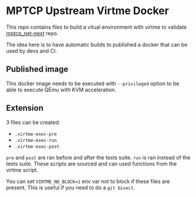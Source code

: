 # MPTCP Upstream Virtme Docker

This repo contains files to build a vitual environment with virtme to validate
[mptcp_net-next](https://github.com/multipath-tcp/mptcp_net-next) repo.

The idea here is to have automatic builds to published a docker that can be used
by devs and CI.

## Published image

This docker image needs to be executed with `--privileged` option to be able to
execute QEmu with KVM acceleration.

## Extension

3 files can be created:

- `.virtme-exec-pre`
- `.virtme-exec-run`
- `.virtme-exec-post`

`pre` and `post` are ran before and after the tests suite.
`run` is ran instead of the tests suite.
These scripts are sourced and can used functions from the virtme script.

You can set `VIRTME_NO_BLOCK=1` env var not to block if these files are present.
This is useful if you need to do a `git bisect`.

